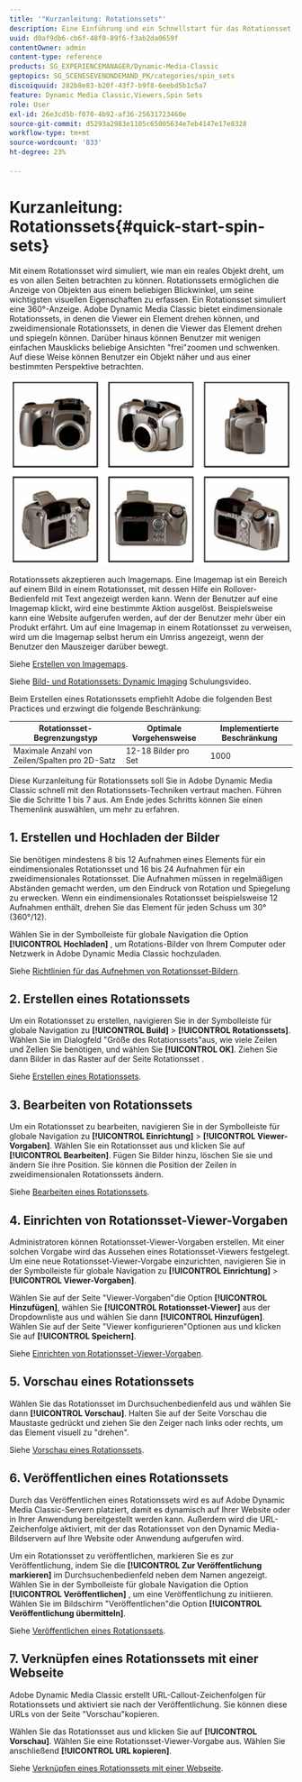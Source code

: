 ```yaml
---
title: '"Kurzanleitung: Rotationssets"'
description: Eine Einführung und ein Schnellstart für das Rotationsset, damit Sie in Adobe Dynamic Media Classic schnell arbeiten können.
uuid: d0af9db6-cb6f-48f0-89f6-f3ab2da0659f
contentOwner: admin
content-type: reference
products: SG_EXPERIENCEMANAGER/Dynamic-Media-Classic
geptopics: SG_SCENESEVENONDEMAND_PK/categories/spin_sets
discoiquuid: 282b8e83-b20f-43f7-b9f8-6eebd5b1c5a7
feature: Dynamic Media Classic,Viewers,Spin Sets
role: User
exl-id: 26e3cd5b-f070-4b92-af36-25631723460e
source-git-commit: d5293a2983e1105c65005634e7eb4147e17e8328
workflow-type: tm+mt
source-wordcount: '833'
ht-degree: 23%

---
```


# Kurzanleitung: Rotationssets{#quick-start-spin-sets}

Mit einem Rotationsset wird simuliert, wie man ein reales Objekt dreht, um es von allen Seiten betrachten zu können. Rotationssets ermöglichen die Anzeige von Objekten aus einem beliebigen Blickwinkel, um seine wichtigsten visuellen Eigenschaften zu erfassen. Ein Rotationsset simuliert eine 360°-Anzeige. Adobe Dynamic Media Classic bietet eindimensionale Rotationssets, in denen die Viewer ein Element drehen können, und zweidimensionale Rotationssets, in denen die Viewer das Element drehen und spiegeln können. Darüber hinaus können Benutzer mit wenigen einfachen Mausklicks beliebige Ansichten &quot;frei&quot;zoomen und schwenken. Auf diese Weise können Benutzer ein Objekt näher und aus einer bestimmten Perspektive betrachten.

![Bilder für ein Rotationsset.](/help/assets/spin_set.png)

Rotationssets akzeptieren auch Imagemaps. Eine Imagemap ist ein Bereich auf einem Bild in einem Rotationsset, mit dessen Hilfe ein Rollover-Bedienfeld mit Text angezeigt werden kann. Wenn der Benutzer auf eine Imagemap klickt, wird eine bestimmte Aktion ausgelöst. Beispielsweise kann eine Website aufgerufen werden, auf der der Benutzer mehr über ein Produkt erfährt. Um auf eine Imagemap in einem Rotationsset zu verweisen, wird um die Imagemap selbst herum ein Umriss angezeigt, wenn der Benutzer den Mauszeiger darüber bewegt.

Siehe [Erstellen von Imagemaps](creating-image-maps.md).

Siehe [Bild- und Rotationssets: Dynamic Imaging](https://s7d5.scene7.com/s7viewers/html5/VideoViewer.html?videoserverurl=https://s7d5.scene7.com/is/content/&amp;emailurl=https://s7d5.scene7.com/s7/emailFriend&amp;serverUrl=https://s7d5.scene7.com/is/image/&amp;config=Scene7SharedAssets/Universal_HTML5_Video&amp;contenturl=https://s7d5.scene7.com/skins/&amp;asset=S7tutorials/556_Image%20&amp;%20Spin%20Sets_converted%20renamed_Dynamic%20Imaging-AVS) Schulungsvideo.

Beim Erstellen eines Rotationssets empfiehlt Adobe die folgenden Best Practices und erzwingt die folgende Beschränkung:

| Rotationsset-Begrenzungstyp | Optimale Vorgehensweise | Implementierte Beschränkung |
| --- | --- | --- |
| Maximale Anzahl von Zeilen/Spalten pro 2D-Satz | 12-18 Bilder pro Set | 1000 |

Diese Kurzanleitung für Rotationssets soll Sie in Adobe Dynamic Media Classic schnell mit den Rotationssets-Techniken vertraut machen. Führen Sie die Schritte 1 bis 7 aus. Am Ende jedes Schritts können Sie einen Themenlink auswählen, um mehr zu erfahren.

## 1. Erstellen und Hochladen der Bilder

Sie benötigen mindestens 8 bis 12 Aufnahmen eines Elements für ein eindimensionales Rotationsset und 16 bis 24 Aufnahmen für ein zweidimensionales Rotationsset. Die Aufnahmen müssen in regelmäßigen Abständen gemacht werden, um den Eindruck von Rotation und Spiegelung zu erwecken. Wenn ein eindimensionales Rotationsset beispielsweise 12 Aufnahmen enthält, drehen Sie das Element für jeden Schuss um 30° (360°/12).

Wählen Sie in der Symbolleiste für globale Navigation die Option **[!UICONTROL Hochladen]** , um Rotations-Bilder von Ihrem Computer oder Netzwerk in Adobe Dynamic Media Classic hochzuladen.

Siehe [Richtlinien für das Aufnehmen von Rotationsset-Bildern](creating-spin-set.md#guidelines-for-shooting-spin-set-images).

## 2. Erstellen eines Rotationssets

Um ein Rotationsset zu erstellen, navigieren Sie in der Symbolleiste für globale Navigation zu **[!UICONTROL Build]** > **[!UICONTROL Rotationssets]**. Wählen Sie im Dialogfeld &quot;Größe des Rotationssets&quot;aus, wie viele Zeilen und Zellen Sie benötigen, und wählen Sie **[!UICONTROL OK]**. Ziehen Sie dann Bilder in das Raster auf der Seite Rotationsset .

Siehe [Erstellen eines Rotationssets](creating-spin-set.md#creating-a-spin-set).

## 3. Bearbeiten von Rotationssets

Um ein Rotationsset zu bearbeiten, navigieren Sie in der Symbolleiste für globale Navigation zu **[!UICONTROL Einrichtung]** > **[!UICONTROL Viewer-Vorgaben]**. Wählen Sie ein Rotationsset aus und klicken Sie auf **[!UICONTROL Bearbeiten]**. Fügen Sie Bilder hinzu, löschen Sie sie und ändern Sie ihre Position. Sie können die Position der Zeilen in zweidimensionalen Rotationssets ändern. 

Siehe [Bearbeiten eines Rotationssets](creating-spin-set.md#editing-a-spin-set).

## 4. Einrichten von Rotationsset-Viewer-Vorgaben

Administratoren können Rotationsset-Viewer-Vorgaben erstellen. Mit einer solchen Vorgabe wird das Aussehen eines Rotationsset-Viewers festgelegt. Um eine neue Rotationsset-Viewer-Vorgabe einzurichten, navigieren Sie in der Symbolleiste für globale Navigation zu **[!UICONTROL Einrichtung]** > **[!UICONTROL Viewer-Vorgaben]**.

Wählen Sie auf der Seite &quot;Viewer-Vorgaben&quot;die Option **[!UICONTROL Hinzufügen]**, wählen Sie **[!UICONTROL Rotationsset-Viewer]** aus der Dropdownliste aus und wählen Sie dann **[!UICONTROL Hinzufügen]**. Wählen Sie auf der Seite &quot;Viewer konfigurieren&quot;Optionen aus und klicken Sie auf **[!UICONTROL Speichern]**.

Siehe [Einrichten von Rotationsset-Viewer-Vorgaben](setting-spin-set-viewer-presets.md#setting-up-spin-set-viewer-presets).

## 5. Vorschau eines Rotationssets

Wählen Sie das Rotationsset im Durchsuchenbedienfeld aus und wählen Sie dann **[!UICONTROL Vorschau]**. Halten Sie auf der Seite Vorschau die Maustaste gedrückt und ziehen Sie den Zeiger nach links oder rechts, um das Element visuell zu &quot;drehen&quot;.

Siehe [Vorschau eines Rotationssets](previewing-spin-set.md#previewing-a-spin-set).

## 6. Veröffentlichen eines Rotationssets

Durch das Veröffentlichen eines Rotationssets wird es auf Adobe Dynamic Media Classic-Servern platziert, damit es dynamisch auf Ihrer Website oder in Ihrer Anwendung bereitgestellt werden kann. Außerdem wird die URL-Zeichenfolge aktiviert, mit der das Rotationsset von den Dynamic Media-Bildservern auf Ihre Website oder Anwendung aufgerufen wird.

Um ein Rotationsset zu veröffentlichen, markieren Sie es zur Veröffentlichung, indem Sie die **[!UICONTROL Zur Veröffentlichung markieren]** im Durchsuchenbedienfeld neben dem Namen angezeigt. Wählen Sie in der Symbolleiste für globale Navigation die Option **[!UICONTROL Veröffentlichen]** , um eine Veröffentlichung zu initiieren. Wählen Sie im Bildschirm &quot;Veröffentlichen&quot;die Option **[!UICONTROL Veröffentlichung übermitteln]**.

Siehe [Veröffentlichen eines Rotationssets](publishing-spin-set.md#publishing-a-spin-set).

## 7. Verknüpfen eines Rotationssets mit einer Webseite

Adobe Dynamic Media Classic erstellt URL-Callout-Zeichenfolgen für Rotationssets und aktiviert sie nach der Veröffentlichung. Sie können diese URLs von der Seite &quot;Vorschau&quot;kopieren.

Wählen Sie das Rotationsset aus und klicken Sie auf **[!UICONTROL Vorschau]**. Wählen Sie eine Rotationsset-Viewer-Vorgabe aus. Wählen Sie anschließend **[!UICONTROL URL kopieren]**.

Siehe [Verknüpfen eines Rotationssets mit einer Webseite](linking-spin-set-web-page.md#linking-a-spin-set-to-a-web-page).
